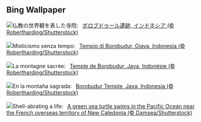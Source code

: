 ## Bing Wallpaper
![](https://www.bing.com/th?id=OHR.BorobudurBells_JA-JP5888220367_UHD.jpg&w=1000)仏教の世界観を表した寺院:&nbsp;&ensp;[ボロブドゥール遺跡, インドネシア (© Robertharding/Shutterstock)](https://www.bing.com/th?id=OHR.BorobudurBells_JA-JP5888220367_UHD.jpg)
<br><br/>
![](https://www.bing.com/th?id=OHR.BorobudurBells_IT-IT2966743478_UHD.jpg&w=1000)Misticismo senza tempo:&nbsp;&ensp;[Tempio di Borobudur, Giava, Indonesia (© Robertharding/Shutterstock)](https://www.bing.com/th?id=OHR.BorobudurBells_IT-IT2966743478_UHD.jpg)
<br><br/>
![](https://www.bing.com/th?id=OHR.BorobudurBells_FR-FR9771454901_UHD.jpg&w=1000)La montagne sacrée:&nbsp;&ensp;[Temple de Borobudur, Java, Indonésie (© Robertharding/Shutterstock)](https://www.bing.com/th?id=OHR.BorobudurBells_FR-FR9771454901_UHD.jpg)
<br><br/>
![](https://www.bing.com/th?id=OHR.BorobudurBells_ES-ES2132252212_UHD.jpg&w=1000)En la montaña sagrada:&nbsp;&ensp;[Borobudur Temple, Java, Indonesia (© Robertharding/Shutterstock)](https://www.bing.com/th?id=OHR.BorobudurBells_ES-ES2132252212_UHD.jpg)
<br><br/>
![](https://www.bing.com/th?id=OHR.CoralTurtle_EN-GB3087704851_UHD.jpg&w=1000)Shell-abrating a life:&nbsp;&ensp;[A green sea turtle swims in the Pacific Ocean near the French overseas territory of New Caledonia (© Damsea/Shutterstock)](https://www.bing.com/th?id=OHR.CoralTurtle_EN-GB3087704851_UHD.jpg)
<br><br/>

